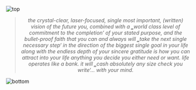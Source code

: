 
![top](https://github.com/user-attachments/assets/c0ff87ae-14a3-4edd-a449-ee6e0e2f73f5)

<!-- quote-start -->
<div align="center">

> *the crystal-clear, laser-focused, single most important, (written) vision of the future you, combined with a ‗world class level of commitment to the completion‘ of your stated purpose, and the bullet-proof faith that you can and always will ‗take the next single necessary step‘ in the direction of the biggest single goal in your life along with the endless depth of your sincere gratitude is how you can attract into your life anything you decide you either need or want. life operates like a bank. it will ‗cash absolutely any size check you write‘… with your mind.*

</div>
<!-- quote-end -->


![bottom](https://github.com/user-attachments/assets/bf2cc040-2664-4cf3-8aaa-9d397c8a8f5c)
